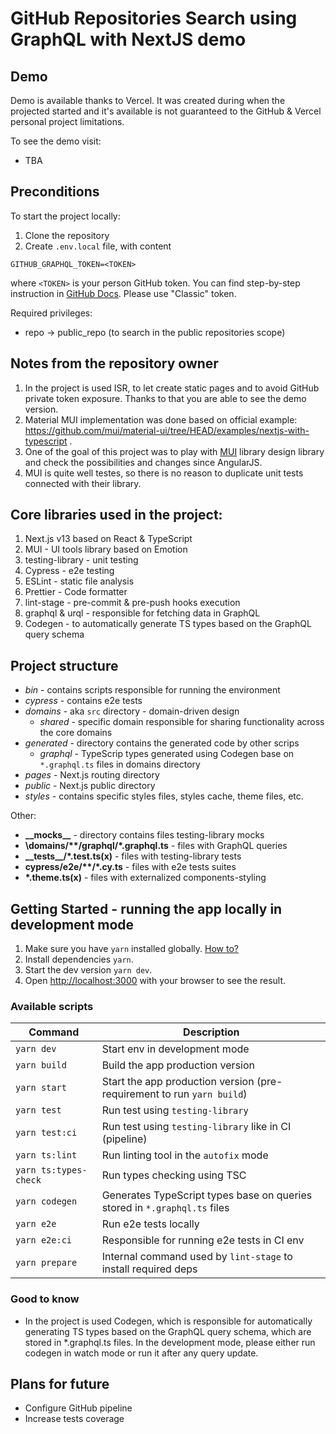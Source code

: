 # GitHub Repositories Search using GraphQL with NextJS demo

## Demo

Demo is available thanks to Vercel. It was created during when the projected started and it's available is not guaranteed
to the GitHub & Vercel personal project limitations.

To see the demo visit:

- TBA

## Preconditions

To start the project locally:

1. Clone the repository
2. Create `.env.local` file, with content

```dotenv
GITHUB_GRAPHQL_TOKEN=<TOKEN>
```

where `<TOKEN>` is your person GitHub token. You can find step-by-step instruction in
[GitHub Docs](https://docs.github.com/en/enterprise-server@3.4/authentication/keeping-your-account-and-data-secure/creating-a-personal-access-token).
Please use "Classic" token.

Required privileges:

- repo -> public_repo (to search in the public repositories scope)

## Notes from the repository owner

1. In the project is used ISR, to let create static pages and to avoid GitHub private token exposure. Thanks to that you are able to see the demo version.
2. Material MUI implementation was done based on official example: https://github.com/mui/material-ui/tree/HEAD/examples/nextjs-with-typescript .
3. One of the goal of this project was to play with [MUI](https://mui.com/) library design library and check the possibilities and changes since AngularJS.
4. MUI is quite well testes, so there is no reason to duplicate unit tests connected with their library.

## Core libraries used in the project:

1. Next.js v13 based on React & TypeScript
2. MUI - UI tools library based on Emotion
3. testing-library - unit testing
4. Cypress - e2e testing
5. ESLint - static file analysis
6. Prettier - Code formatter
7. lint-stage - pre-commit & pre-push hooks execution
8. graphql & urql - responsible for fetching data in GraphQL
9. Codegen - to automatically generate TS types based on the GraphQL query schema

## Project structure

- _bin_ - contains scripts responsible for running the environment
- _cypress_ - contains e2e tests
- _domains_ - aka `src` directory - domain-driven design
  - _shared_ - specific domain responsible for sharing functionality across the core domains
- _generated_ - directory contains the generated code by other scrips
  - _graphql_ - TypeScrip types generated using Codegen base on `*.graphql.ts` files in domains directory
- _pages_ - Next.js routing directory
- _public_ - Next.js public directory
- _styles_ - contains specific styles files, styles cache, theme files, etc.

Other:

- **\_\_mocks\_\_** - directory contains files testing-library mocks
- **\domains/\*\*/graphql/\*.graphql.ts** - files with GraphQL queries
- **\_\_tests\_\_/\*.test.ts(x)** - files with testing-library tests
- **cypress/e2e/\*\*/\*.cy.ts** - files with e2e tests suites
- **\*.theme.ts(x)** - files with externalized components-styling

## Getting Started - running the app locally in development mode

1. Make sure you have `yarn` installed globally. [How to?](https://classic.yarnpkg.com/lang/en/docs/install/#mac-stable)
2. Install dependencies `yarn`.
3. Start the dev version `yarn dev`.
4. Open [http://localhost:3000](http://localhost:3000) with your browser to see the result.

### Available scripts

| Command               | Description                                                               |
| --------------------- | ------------------------------------------------------------------------- |
| `yarn dev`            | Start env in development mode                                             |
| `yarn build`          | Build the app production version                                          |
| `yarn start`          | Start the app production version (pre-requirement to run `yarn build`)    |
| `yarn test`           | Run test using `testing-library`                                          |
| `yarn test:ci`        | Run test using `testing-library` like in CI (pipeline)                    |
| `yarn ts:lint`        | Run linting tool in the `autofix` mode                                    |
| `yarn ts:types-check` | Run types checking using TSC                                              |
| `yarn codegen`        | Generates TypeScript types base on queries stored in `*.graphql.ts` files |
| `yarn e2e`            | Run e2e tests locally                                                     |
| `yarn e2e:ci`         | Responsible for running e2e tests in CI env                               |
| `yarn prepare`        | Internal command used by `lint-stage` to install required deps            |

### Good to know

- In the project is used Codegen, which is responsible for automatically generating TS types based on the GraphQL query schema,
  which are stored in \*.graphql.ts files. In the development mode, please either run codegen in watch mode or run it
  after any query update.

## Plans for future

- Configure GitHub pipeline
- Increase tests coverage
